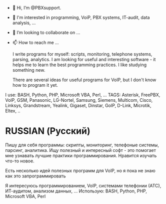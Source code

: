- 👋 Hi, I’m @PBXsupport. 
- 👀 I'm interested in programming, VoiP, PBX systems, IT-audit, data analysis, ...
- 💞️ I’m looking to collaborate on ...
- 📫 How to reach me ...


  I write programs for myself: scripts, monitoring, telephone systems, parsing, analytics.
I am looking for useful and interesting software - it helps me to learn the best programming practices.
I like studying something new.

  There are several ideas for useful programs for VoIP, but I don't know how to program it yet.
 
I use: BASH, Python, PHP, Microsoft VBA, Perl, ...
TAGS: Asterisk, FreePBX, VoIP, GSM, Panasonic, LG-Nortel, Samsung, Siemens, Multicom, Cisco, Linksys, Grandstream, Yealink, Gigaset, Dinstar, GoIP, D-Link, Microtik, Eltex, ..

RUSSIAN (Русский)
=================

 Пишу для себя программы: cкрипты, мониторинг, телефоные системы, парсинг, аналитика.
Ищу полезный и интересный софт - это помогает мне узнавать лучшие практики программирования. 
Нравится изучать что-то новое.

 Есть несколько идей полезных программ для VoIP, но я пока не знаю как это запрограммировать

Я интересуюсь программированием, VoIP, системами телефонии (АТС), ИТ-аудитом, анализом данных, ...
Использую: BASH, Python, PHP, Microsoft VBA, Perl


<!---
PBXsupport/PBXsupport is a ✨ special ✨ repository because its `README.md` (this file) appears on your GitHub profile.
You can click the Preview link to take a look at your changes.
--->
